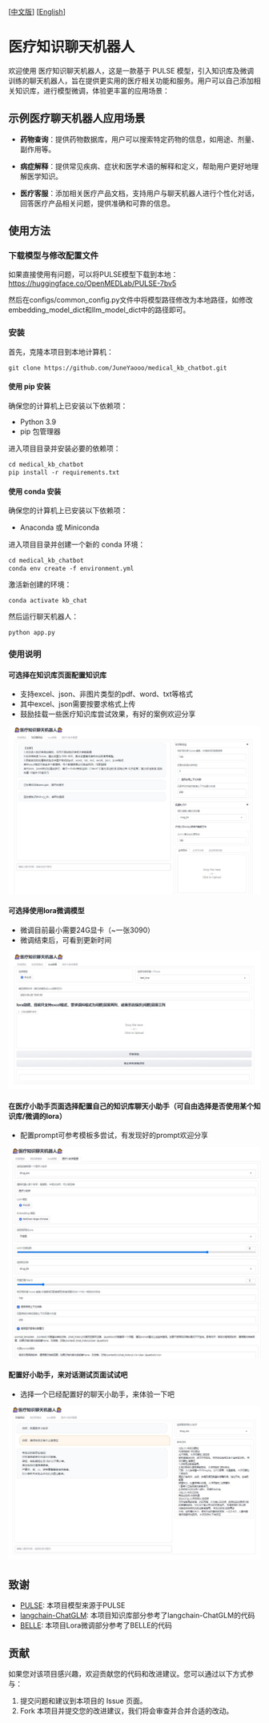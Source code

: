 [[中文版](https://github.com/JuneYaooo/medical_kb_chatbot/blob/main/README.md)] [[English](https://github.com/JuneYaooo/medical_kb_chatbot/blob/main/README_en.md)]

# 医疗知识聊天机器人

欢迎使用 医疗知识聊天机器人，这是一款基于 PULSE 模型，引入知识库及微调训练的聊天机器人，旨在提供更实用的医疗相关功能和服务。用户可以自己添加相关知识库，进行模型微调，体验更丰富的应用场景：

## 示例医疗聊天机器人应用场景

- **药物查询**：提供药物数据库，用户可以搜索特定药物的信息，如用途、剂量、副作用等。

- **病症解释**：提供常见疾病、症状和医学术语的解释和定义，帮助用户更好地理解医学知识。

- **医疗客服**：添加相关医疗产品文档，支持用户与聊天机器人进行个性化对话，回答医疗产品相关问题，提供准确和可靠的信息。

## 使用方法

### 下载模型与修改配置文件

如果直接使用有问题，可以将PULSE模型下载到本地：https://huggingface.co/OpenMEDLab/PULSE-7bv5

然后在configs/common_config.py文件中将模型路径修改为本地路径，如修改embedding_model_dict和llm_model_dict中的路径即可。

### 安装

首先，克隆本项目到本地计算机：

```
git clone https://github.com/JuneYaooo/medical_kb_chatbot.git
```

#### 使用 pip 安装

确保您的计算机上已安装以下依赖项：

- Python 3.9
- pip 包管理器

进入项目目录并安装必要的依赖项：

```
cd medical_kb_chatbot
pip install -r requirements.txt
```

#### 使用 conda 安装

确保您的计算机上已安装以下依赖项：

- Anaconda 或 Miniconda

进入项目目录并创建一个新的 conda 环境：

```
cd medical_kb_chatbot
conda env create -f environment.yml
```

激活新创建的环境：

```
conda activate kb_chat
```

然后运行聊天机器人：

```
python app.py
```

### 使用说明
#### 可选择在知识库页面配置知识库
- 支持excel、json、非图片类型的pdf、word、txt等格式
- 其中excel、json需要按要求格式上传
- 鼓励挂载一些医疗知识库尝试效果，有好的案例欢迎分享

![知识库配置](img/2.jpg)

#### 可选择使用lora微调模型
- 微调目前最小需要24G显卡（~一张3090）
- 微调结束后，可看到更新时间

![Lora微调](img/3.jpg)

#### 在医疗小助手页面选择配置自己的知识库聊天小助手（可自由选择是否使用某个知识库/微调的lora）
- 配置prompt可参考模板多尝试，有发现好的prompt欢迎分享

![配置](img/4.jpg)

#### 配置好小助手，来对话测试页面试试吧

- 选择一个已经配置好的聊天小助手，来体验一下吧

![使用](img/1.jpg)

## 致谢

- [PULSE](https://github.com/openmedlab/PULSE): 本项目模型来源于PULSE
- [langchain-ChatGLM](https://github.com/imClumsyPanda/langchain-ChatGLM): 本项目知识库部分参考了langchain-ChatGLM的代码
- [BELLE](https://github.com/LianjiaTech/BELLE): 本项目Lora微调部分参考了BELLE的代码

## 贡献

如果您对该项目感兴趣，欢迎贡献您的代码和改进建议。您可以通过以下方式参与：

1. 提交问题和建议到本项目的 Issue 页面。
2. Fork 本项目并提交您的改进建议，我们将会审查并合并合适的改动。
